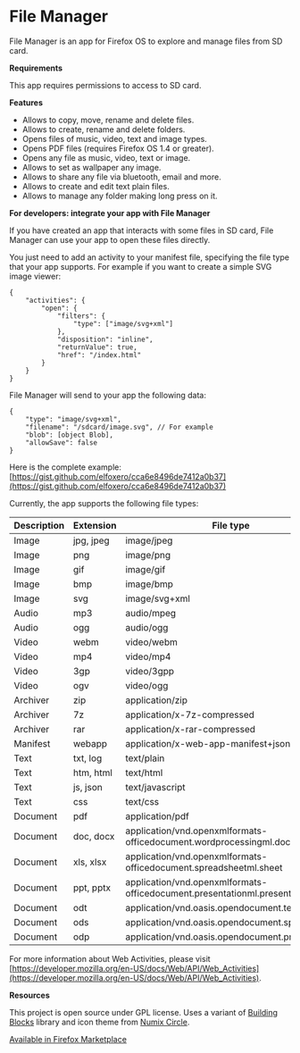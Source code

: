 # File Manager

File Manager is an app for Firefox OS to explore and manage files from SD card.

**Requirements**

This app requires permissions to access to SD card.

**Features**

- Allows to copy, move, rename and delete files.
- Allows to create, rename and delete folders.
- Opens files of music, video, text and image types.
- Opens PDF files (requires Firefox OS 1.4 or greater).
- Opens any file as music, video, text or image.
- Allows to set as wallpaper any image.
- Allows to share any file via bluetooth, email and more.
- Allows to create and edit text plain files.
- Allows to manage any folder making long press on it.

**For developers: integrate your app with File Manager**

If you have created an app that interacts with some files in SD card, File Manager can use your app to open these files directly.

You just need to add an activity to your manifest file, specifying the file type that your app supports. For example if you want to create a simple SVG image viewer:


```
{
	"activities": {
		"open": {
			"filters": {
				"type": ["image/svg+xml"]
			},
			"disposition": "inline",
			"returnValue": true,
			"href": "/index.html"
		}
	}
}
```

File Manager will send to your app the following data:

```
{
	"type": "image/svg+xml",
	"filename": "/sdcard/image.svg", // For example
	"blob": [object Blob],
	"allowSave": false
}
```


Here is the complete example: [https://gist.github.com/elfoxero/cca6e8496de7412a0b37](https://gist.github.com/elfoxero/cca6e8496de7412a0b37)

Currently, the app supports the following file types:

Description | Extension  | File type
----------- | ---------- | ------------------
Image       | jpg, jpeg  | image/jpeg
Image       | png        | image/png
Image       | gif        | image/gif
Image       | bmp        | image/bmp
Image       | svg        | image/svg+xml
Audio       | mp3        | audio/mpeg
Audio       | ogg        | audio/ogg
Video       | webm       | video/webm
Video       | mp4        | video/mp4
Video       | 3gp        | video/3gpp
Video       | ogv        | video/ogg
Archiver    | zip        | application/zip
Archiver    | 7z         | application/x-7z-compressed
Archiver    | rar        | application/x-rar-compressed
Manifest    | webapp     | application/x-web-app-manifest+json
Text        | txt, log   | text/plain
Text        | htm, html  | text/html
Text        | js, json   | text/javascript
Text        | css        | text/css
Document    | pdf        | application/pdf
Document    | doc, docx  | application/vnd.openxmlformats-officedocument.wordprocessingml.document
Document    | xls, xlsx  | application/vnd.openxmlformats-officedocument.spreadsheetml.sheet
Document    | ppt, pptx  | application/vnd.openxmlformats-officedocument.presentationml.presentation
Document    | odt        | application/vnd.oasis.opendocument.text
Document    | ods        | application/vnd.oasis.opendocument.spreadsheet
Document    | odp        | application/vnd.oasis.opendocument.presentation

For more information about Web Activities, please visit [https://developer.mozilla.org/en-US/docs/Web/API/Web_Activities](https://developer.mozilla.org/en-US/docs/Web/API/Web_Activities).

**Resources**

This project is open source under GPL license.
Uses a variant of [Building Blocks](http://buildingfirefoxos.com/) library and icon theme from [Numix Circle](https://github.com/numixproject/numix-icon-theme-circle).

[Available in Firefox Marketplace](https://marketplace.firefox.com/app/file-manager)
